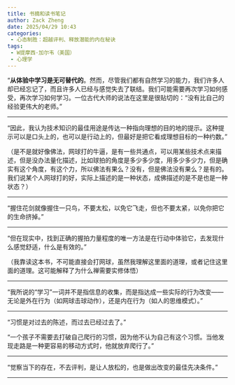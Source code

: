 ```yaml
---
title: 书摘和读书笔记
author: Zack Zheng
date: 2025/04/29 10:43
categories:
 - 心态制胜：超越评判、释放潜能的内在秘诀
tags:
 - W提摩西·加尔韦（美国）
 - 心理学
---
```


“<b>从体验中学习是无可替代的</b>。然而，尽管我们都有自然学习的能力，我们许多人却已经忘记了，而且许多人已经与感觉失去了联结。我们可能需要再次学习如何感受，再次学习如何学习。一位古代大师的说法在这里是很贴切的：“没有比自己的经验更伟大的老师。”

---------------------------

“因此，我认为技术知识的最佳用途是传达一种指向理想的目的地的提示。这种提示可以是口头上的，也可以是行动上的，但最好是把它看成理想目标的一种约数。”

（是不是就好像佛法，网球打的牛逼，是有一些共通点，可以用某些技术点来描述，但是没办法量化描述，比如球拍的角度是多少多少度，用多少多少力，但是确实有这个角度，有这个力，所以佛法有果么？没有，但是佛法没有果么？是有的。我们说某个人网球打的好，实际上描述的是一种状态，成佛描述的是不是也是一种状态？）

---------------------------

“握住花剑就像握住一只鸟，不要太松，以免它飞走，但也不要太紧，以免你把它的生命挤掉。”

---------------------------

“但在现实中，找到正确的握拍力量程度的唯一方法是在行动中体验它，去发现什么感觉舒适，什么是有效的。”

（我靠读这本书，不可能直接会打网球，虽然我理解这里面的道理，或者记住这里面的道理。这可能解释了为什么禅需要实修体悟）

---------------------------

“我所说的“学习”一词并不是指信息的收集，而是指达成一些实际的行为改变——无论是外在行为（如网球击球动作），还是内在行为（如人的思维模式）。”

---------------------------

“习惯是对过去的陈述，而过去已经过去了。”

“一个孩子不需要去打破自己爬行的习惯，因为他不认为自己有这个习惯。当他发现走路是一种更容易的移动方式时，他就放弃爬行了。”

---------------------------

“觉察当下的存在，不去评判，是让人放松的，也是做出改变的最佳先决条件。”

---------------------------


